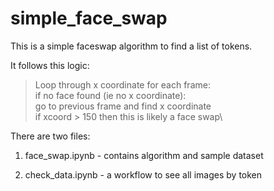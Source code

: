 # simple_face_swap
This is a simple faceswap algorithm to find a list of tokens.

It follows this logic:

>Loop through x coordinate for each frame:\
       if no face found (ie no x coordinate):\
                go to previous frame and find x coordinate\
                         if xcoord > 150 then this is likely a face swap\

There are two files:

1. face_swap.ipynb - contains algorithm and sample dataset

2. check_data.ipynb - a workflow to see all images by token

